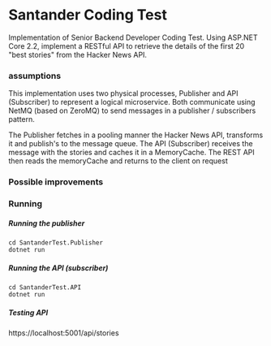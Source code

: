 # Santander Coding Test

Implementation of Senior Backend Developer Coding Test.
Using ASP.NET Core 2.2, implement a RESTful API to retrieve the details of the first 20 "best
stories" from the Hacker News API.

### assumptions

This implementation uses two physical processes, Publisher and API (Subscriber) to represent a logical microservice.
Both communicate using NetMQ (based on ZeroMQ) to send messages in a publisher / subscribers pattern.

The Publisher fetches in a pooling manner the Hacker News API, transforms it and publish's to the message queue.
The API (Subscriber) receives the message with the stories and caches it in a MemoryCache.
The REST API then reads the memoryCache and returns to the client on request

### Possible improvements



### Running

##### Running the publisher

```
cd SantanderTest.Publisher
dotnet run
```

##### Running the API (subscriber)

```
cd SantanderTest.API
dotnet run
```

##### Testing API

https://localhost:5001/api/stories

